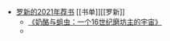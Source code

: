 - [罗新的2021年荐书](https://mp.weixin.qq.com/s/mfU3gZjxRPalD3bBv_9FJQ) [[书单]][[罗新]]
	- [《奶酪与蛆虫：一个16世纪磨坊主的宇宙》](https://book.douban.com/subject/35470123/)
	-